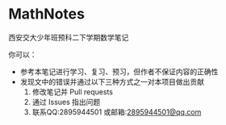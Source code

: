 # MathNotes
西安交大少年班预科二下学期数学笔记

你可以：
- 参考本笔记进行学习、复习、预习，但作者不保证内容的正确性
- 发现文中的错误并通过以下三种方式之一对本项目做出贡献
  1. 修改笔记并 Pull requests
  2. 通过 Issues 指出问题
  3. 联系QQ:2895944501 或邮箱:2895944501@qq.com


